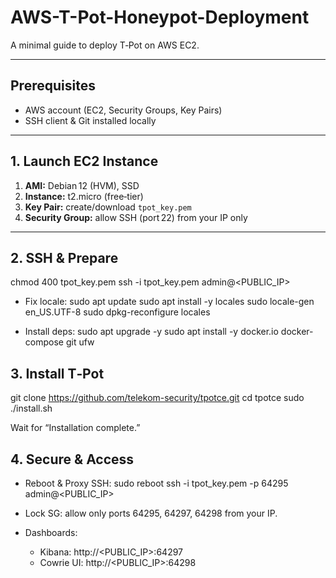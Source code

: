 # AWS-T-Pot-Honeypot-Deployment

A minimal guide to deploy T‑Pot on AWS EC2.

---

## Prerequisites

- AWS account (EC2, Security Groups, Key Pairs)  
- SSH client & Git installed locally  

---

## 1. Launch EC2 Instance
1. **AMI:** Debian 12 (HVM), SSD  
2. **Instance:** t2.micro (free‑tier)  
3. **Key Pair:** create/download `tpot_key.pem`  
4. **Security Group:** allow SSH (port 22) from your IP only  

---

## 2. SSH & Prepare
chmod 400 tpot_key.pem
ssh -i tpot_key.pem admin@<PUBLIC_IP>

- Fix locale:
sudo apt update
sudo apt install -y locales
sudo locale-gen en_US.UTF-8
sudo dpkg-reconfigure locales

- Install deps:
sudo apt upgrade -y
sudo apt install -y docker.io docker-compose git ufw

## 3. Install T‑Pot
git clone https://github.com/telekom-security/tpotce.git
cd tpotce
sudo ./install.sh

Wait for “Installation complete.”

## 4. Secure & Access
- Reboot & Proxy SSH:
sudo reboot
ssh -i tpot_key.pem -p 64295 admin@<PUBLIC_IP>

- Lock SG: allow only ports 64295, 64297, 64298 from your IP.
- Dashboards:
    - Kibana: http://<PUBLIC_IP>:64297
    - Cowrie UI: http://<PUBLIC_IP>:64298
